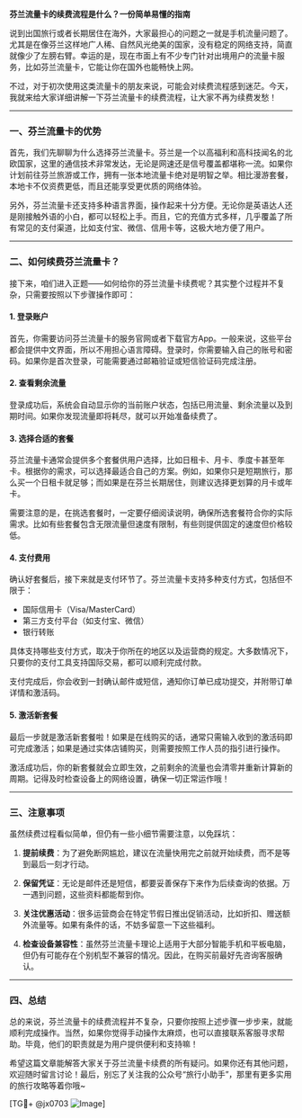 **芬兰流量卡的续费流程是什么？一份简单易懂的指南**

说到出国旅行或者长期居住在海外，大家最担心的问题之一就是手机流量问题了。尤其是在像芬兰这样地广人稀、自然风光绝美的国家，没有稳定的网络支持，简直就像少了左膀右臂。幸运的是，现在市面上有不少专门针对出境用户的流量卡服务，比如芬兰流量卡，它能让你在国外也能畅快上网。

不过，对于初次使用这类流量卡的朋友来说，可能会对续费流程感到迷茫。今天，我就来给大家详细讲解一下芬兰流量卡的续费流程，让大家不再为续费发愁！

---

### **一、芬兰流量卡的优势**
首先，我们先聊聊为什么选择芬兰流量卡。芬兰是一个以高福利和高科技闻名的北欧国家，这里的通信技术非常发达，无论是网速还是信号覆盖都堪称一流。如果你计划前往芬兰旅游或工作，拥有一张本地流量卡绝对是明智之举。相比漫游套餐，本地卡不仅资费更低，而且还能享受更优质的网络体验。

另外，芬兰流量卡还支持多种语言界面，操作起来十分方便。无论你是英语达人还是刚接触外语的小白，都可以轻松上手。而且，它的充值方式多样，几乎覆盖了所有常见的支付渠道，比如支付宝、微信、信用卡等，这极大地方便了用户。

---

### **二、如何续费芬兰流量卡？**
接下来，咱们进入正题——如何给你的芬兰流量卡续费呢？其实整个过程并不复杂，只需要按照以下步骤操作即可：

#### **1. 登录账户**
首先，你需要访问芬兰流量卡的服务官网或者下载官方App。一般来说，这些平台都会提供中文界面，所以不用担心语言障碍。登录时，你需要输入自己的账号和密码。如果你是首次登录，可能需要通过邮箱验证或短信验证码完成注册。

#### **2. 查看剩余流量**
登录成功后，系统会自动显示你的当前账户状态，包括已用流量、剩余流量以及到期时间。如果你发现流量即将耗尽，就可以开始准备续费了。

#### **3. 选择合适的套餐**
芬兰流量卡通常会提供多个套餐供用户选择，比如日租卡、月卡、季度卡甚至年卡。根据你的需求，可以选择最适合自己的方案。例如，如果你只是短期旅行，那么买一个日租卡就足够；而如果是在芬兰长期居住，则建议选择更划算的月卡或年卡。

需要注意的是，在挑选套餐时，一定要仔细阅读说明，确保所选套餐符合你的实际需求。比如有些套餐包含无限流量但速度有限制，有些则提供固定的速度但价格较低。

#### **4. 支付费用**
确认好套餐后，接下来就是支付环节了。芬兰流量卡支持多种支付方式，包括但不限于：
- 国际信用卡（Visa/MasterCard）
- 第三方支付平台（如支付宝、微信）
- 银行转账

具体支持哪些支付方式，取决于你所在的地区以及运营商的规定。大多数情况下，只要你的支付工具支持国际交易，都可以顺利完成付款。

支付完成后，你会收到一封确认邮件或短信，通知你订单已成功提交，并附带订单详情和激活码。

#### **5. 激活新套餐**
最后一步就是激活新套餐啦！如果是在线购买的话，通常只需输入收到的激活码即可完成激活；如果是通过实体店铺购买，则需要按照工作人员的指引进行操作。

激活成功后，你的新套餐就会立即生效，之前剩余的流量也会清零并重新计算新的周期。记得及时检查设备上的网络设置，确保一切正常运作哦！

---

### **三、注意事项**
虽然续费过程看似简单，但仍有一些小细节需要注意，以免踩坑：

1. **提前续费**：为了避免断网尴尬，建议在流量快用完之前就开始续费，而不是等到最后一刻才行动。
   
2. **保留凭证**：无论是邮件还是短信，都要妥善保存下来作为后续查询的依据。万一遇到问题，这些资料都能帮到你。

3. **关注优惠活动**：很多运营商会在特定节假日推出促销活动，比如折扣、赠送额外流量等。如果有条件的话，不妨多留意一下这些福利。

4. **检查设备兼容性**：虽然芬兰流量卡理论上适用于大部分智能手机和平板电脑，但仍有可能存在个别机型不兼容的情况。因此，在购买前最好先咨询客服确认。

---

### **四、总结**
总的来说，芬兰流量卡的续费流程并不复杂，只要你按照上述步骤一步步来，就能顺利完成操作。当然，如果你觉得手动操作太麻烦，也可以直接联系客服寻求帮助。毕竟，他们的职责就是为用户提供便利和支持嘛！

希望这篇文章能解答大家关于芬兰流量卡续费的所有疑问。如果你还有其他问题，欢迎随时留言讨论！最后，别忘了关注我的公众号“旅行小助手”，那里有更多实用的旅行攻略等着你哦~

[TG💪+ @jx0703 ![Image](https://github.com/user-attachments/assets/dbca1d08-cadb-493c-b0ec-ad6f7a83f270)]